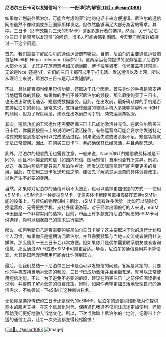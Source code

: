 **尼泊尔三日卡可以发短信吗？——一份详尽的解答[[TG💪+ @esim1088](https://t.me/s/esim1088)]**

如果你计划前往尼泊尔，可能会考虑购买当地的电话卡来方便通讯。尼泊尔的通信网络虽然不像欧美或东亚国家那样发达，但依然能够满足大部分游客的需求。其中，三日卡（即有效期为三天的SIM卡）是很多旅行者的选择。然而，关于“尼泊尔三日卡是否可以发短信”的问题，很多人可能会感到困惑。今天我们就来详细探讨一下这个问题。

首先，我们需要了解尼泊尔的通信运营商有哪些。目前，尼泊尔的主要通信运营商包括Ncell和 Nepal Telecom（简称NT）。这两家运营商提供的服务覆盖了尼泊尔大部分地区，尤其是在旅游热点如加德满都、博卡拉等城市，信号覆盖率非常高。无论是Ncell还是NT，它们的三日卡都可以用于打电话、发送短信以及上网，所以从理论上来说，尼泊尔三日卡是可以发短信的。

不过，具体能否顺利使用短信功能，还取决于几个因素。首先是你的手机是否支持当地运营商的频段。如果你的手机不兼容尼泊尔的频段，那么即使购买了三日卡，也无法正常使用通话、短信或数据服务。因此，在出发前，最好确认你的手机是否支持尼泊尔的频段。通常来说，支持全球漫游的智能手机大多能够兼容Ncell和NT的频段，但为了保险起见，建议在出发前咨询手机厂商或运营商客服。

其次，短信功能的正常运作还需要确保三日卡已成功激活并充值。在尼泊尔购买三日卡后，你需要按照卡上的说明进行激活操作。有些运营商可能会要求你发送特定格式的短信到指定号码以完成激活过程。如果激活失败或者余额不足，短信功能就无法正常使用。因此，在购买三日卡时，务必确保其已经激活，并且余额充足。

此外，尼泊尔的短信费用也需要注意。一般来说，Ncell和NT的短信收费标准是不同的，而且不同类型的短信（如国内短信、国际短信）费用也会有所差异。例如，发送一条国内短信可能只需几尼泊尔卢比，而发送国际短信则可能需要更多的费用。因此，在使用三日卡发送短信之前，建议先了解清楚运营商的具体资费政策，以免产生不必要的费用。

当然，如果你对尼泊尔的通信环境不太熟悉，也可以选择更加便捷的方式——使用eSIM卡。eSIM卡是一种虚拟SIM卡，无需实体卡槽即可直接安装在支持eSIM功能的设备上。与传统的物理SIM卡相比，eSIM卡具有许多优势，比如可以随时切换运营商、无需更换手机、支持多国漫游等。对于经常出国旅行的人来说，eSIM卡无疑是一个非常实用的选择。目前，市面上有多款支持尼泊尔网络的eSIM卡可供选择，你可以根据自己的需求进行挑选。

那么，如何判断自己是否需要购买尼泊尔三日卡呢？这主要取决于你的旅行计划和个人习惯。如果你只是短期访问尼泊尔，并且需要频繁与当地人交流或者使用社交媒体，那么购买一张三日卡会非常方便。但如果你只是偶尔需要联系朋友或者查询信息，那么通过Wi-Fi或者eSIM卡可能更合适。毕竟，尼泊尔的通信费用并不算便宜，尤其是国际漫游费用可能会让你感到压力。

最后，让我们总结一下尼泊尔三日卡是否可以发短信的问题。答案是肯定的，只要你的手机支持当地运营商的频段，三日卡已成功激活并且余额充足，就可以正常使用短信功能。不过，为了避免不必要的麻烦，建议在购买三日卡之前仔细阅读相关说明，并提前了解运营商的资费政策。同时，如果你希望更加灵活地管理自己的通信需求，不妨尝试一下eSIM卡这种新兴技术。

无论你是选择传统的三日卡还是现代的eSIM卡，尼泊尔的通信网络都能为你提供基本的服务支持。在这个信息化时代，保持通讯畅通不仅能让旅途更加便利，还能帮助我们更好地融入当地文化。所以，下次当你踏上尼泊尔的土地时，记得带上合适的通信工具，让每一次交流都变得轻松愉快！

[[TG💪+ @esim1088](https://t.me/s/esim1088) ![Image](https://i.postimg.cc/4NQfJmqS/Snipaste-2025-05-13-00-14-12.png)]